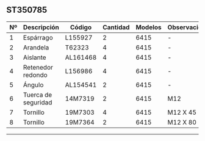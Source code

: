 ## ST350785

| Nº | Descripción | Código | Cantidad | Modelos | Observaciones |
|---|---|---|---|---|---|
| 1 | Espárrago | L155927 | 2 | 6415 | - |
| 2 | Arandela | T62323 | 4 | 6415 | - |
| 3 | Aislante | AL161468 | 4 | 6415 | - |
| 4 | Retenedor redondo | L156986 | 4 | 6415 | - |
| 5 | Ángulo | AL154541 | 2 | 6415 | - |
| 6 | Tuerca de seguridad | 14M7319 | 2 | 6415 | M12 |
| 7 | Tornillo | 19M7303 | 4 | 6415 | M12 X 45 |
| 8 | Tornillo | 19M7364 | 2 | 6415 | M12 X 80 |

---

